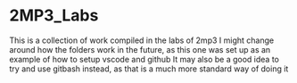 # 2MP3_Labs
This is a collection of work compiled in the labs of 2mp3 I might change around how the folders work in the future, as this one was set up as an example of how to setup vscode and github
It may also be a good idea to try and use gitbash instead, as that is a much more standard way of doing it
